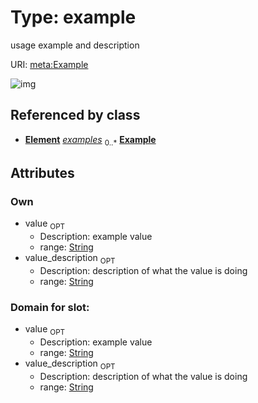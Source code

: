 
# Type: example


usage example and description

URI: [meta:Example](https://w3id.org/biolink/biolinkml/meta/Example)


![img](images/Example.svg)

## Referenced by class

 *  **[Element](Element.md)** *[examples](examples.md)*  <sub>0..*</sub>  **[Example](Example.md)**

## Attributes


### Own

 * value  <sub>OPT</sub>
    * Description: example value
    * range: [String](types/String.md)
 * value_description  <sub>OPT</sub>
    * Description: description of what the value is doing
    * range: [String](types/String.md)

### Domain for slot:

 * value  <sub>OPT</sub>
    * Description: example value
    * range: [String](types/String.md)
 * value_description  <sub>OPT</sub>
    * Description: description of what the value is doing
    * range: [String](types/String.md)
